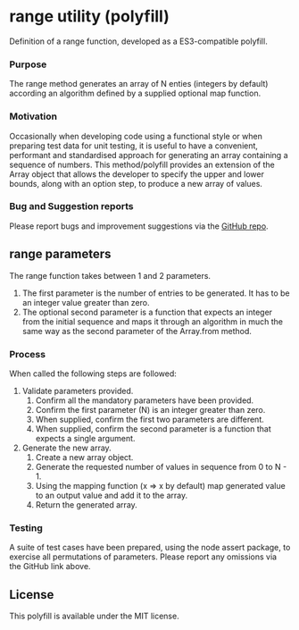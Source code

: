 # range utility (polyfill)

Definition of a range function, developed as a ES3-compatible polyfill.

### Purpose

The range method generates an array of N enties (integers by default) according an algorithm defined by a supplied optional map function.

### Motivation

Occasionally when developing code using a functional style or when preparing test data for unit testing, it is useful to have a convenient, performant and standardised approach for generating an array containing a sequence of numbers. This method/polyfill provides an extension of the Array object that allows the developer to specify the upper and lower bounds, along with an option step, to produce a new array of values.

### Bug and Suggestion reports

Please report bugs and improvement suggestions via the [GitHub repo](https://github.com/TracyGJG/range/issues).

## range parameters

The range function takes between 1 and 2 parameters.

1. The first parameter is the number of entries to be generated. It has to be an integer value greater than zero.
1. The optional second parameter is a function that expects an integer from the initial sequence and maps it through an algorithm in much the same way as the second parameter of the Array.from method.

### Process

When called the following steps are followed:

1. Validate parameters provided.
   1. Confirm all the mandatory parameters have been provided.
   1. Confirm the first parameter (N) is an integer greater than zero.
   1. When supplied, confirm the first two parameters are different.
   1. When supplied, confirm the second parameter is a function that expects a single argument.
1. Generate the new array.
   1. Create a new array object.
   1. Generate the requested number of values in sequence from 0 to N - 1.
   1. Using the mapping function (x => x by default) map generated value to an output value and add it to the array.
   1. Return the generated array.

### Testing

A suite of test cases have been prepared, using the node assert package, to exercise all permutations of parameters. Please report any omissions via the GitHub link above.

## License

This polyfill is available under the MIT license.
